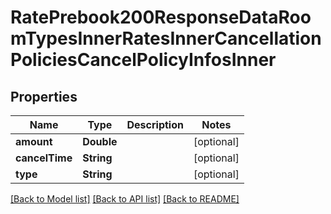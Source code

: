 # RatePrebook200ResponseDataRoomTypesInnerRatesInnerCancellationPoliciesCancelPolicyInfosInner

## Properties
Name | Type | Description | Notes
------------ | ------------- | ------------- | -------------
**amount** | **Double** |  | [optional] 
**cancelTime** | **String** |  | [optional] 
**type** | **String** |  | [optional] 

[[Back to Model list]](../README.md#documentation-for-models) [[Back to API list]](../README.md#documentation-for-api-endpoints) [[Back to README]](../README.md)


